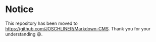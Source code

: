 # Notice
This repository has been moved to https://github.com/JOSCHLINER/Markdown-CMS. Thank you for your understanding 😃.
